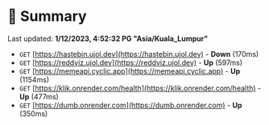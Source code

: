 # 📖 Summary
Last updated: **1/12/2023, 4:52:32 PG "Asia/Kuala_Lumpur"**

- `GET` [https://hastebin.ujol.dev](https://hastebin.ujol.dev) - **Down** (170ms)
- `GET` [https://reddviz.ujol.dev](https://reddviz.ujol.dev) - **Up** (597ms)
- `GET` [https://memeapi.cyclic.app](https://memeapi.cyclic.app) - **Up** (1154ms)
- `GET` [https://klik.onrender.com/health](https://klik.onrender.com/health) - **Up** (477ms)
- `GET` [https://dumb.onrender.com](https://dumb.onrender.com) - **Up** (350ms)
